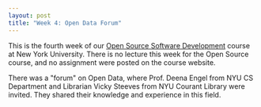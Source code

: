 ```yaml
---
layout: post
title: "Week 4: Open Data Forum"
---
```


This is the fourth week of our [Open Source Software Development](https://github.com/nyu-ossd-s20) course at New York University. There is no lecture this week for the Open Source course, and no assignment were posted on the course website.

There was a "forum" on Open Data, where Prof. Deena Engel from NYU CS Department and Librarian Vicky Steeves from NYU Courant Library were invited. They shared their knowledge and experience in this field. 
